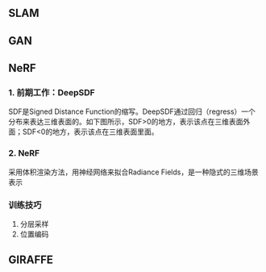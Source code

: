 ## SLAM
## GAN
## NeRF
### 1. 前期工作：DeepSDF
SDF是Signed Distance Function的缩写。DeepSDF通过回归（regress）一个分布来表达三维表面的。如下图所示，SDF>0的地方，表示该点在三维表面外面；SDF<0的地方，表示该点在三维表面里面。

### 2. NeRF
采用体积渲染方法，用神经网络来拟合Radiance Fields，是一种隐式的三维场景表示
### 训练技巧
1. 分层采样
2. 位置编码
## GIRAFFE